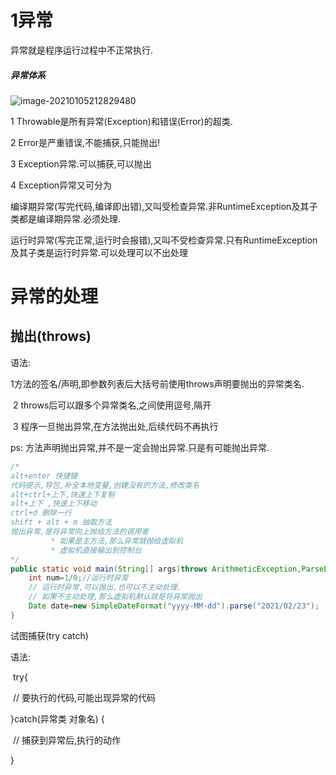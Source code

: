 # 1异常

异常就是程序运行过程中不正常执行.

##### 异常体系

![image-20210105212829480](C:%5CUsers%5CAdministrator%5CAppData%5CRoaming%5CTypora%5Ctypora-user-images%5Cimage-20210105212829480.png)

1 Throwable是所有异常(Exception)和错误(Error)的超类.

2 Error是严重错误,不能捕获,只能抛出!

3 Exception异常.可以捕获,可以抛出

4 Exception异常又可分为

​	编译期异常(写完代码,编译即出错),又叫受检查异常.非RuntimeException及其子类都是编译期异常.必须处理.

​	运行时异常(写完正常,运行时会报错),又叫不受检查异常.只有RuntimeException及其子类是运行时异常.可以处理可以不出处理

# 异常的处理

## 抛出(throws)

语法:

​	1方法的签名/声明,即参数列表后大括号前使用throws声明要抛出的异常类名.

​	2 throws后可以跟多个异常类名,之间使用逗号,隔开

​	3 程序一旦抛出异常,在方法抛出处,后续代码不再执行

 

ps: 方法声明抛出异常,并不是一定会抛出异常.只是有可能抛出异常.

~~~java
/*
alt+enter 快捷键
代码提示,导包,补全本地变量,创建没有的方法,修改类名
alt+ctrl+上下,快速上下复制
alt+上下 ,快速上下移动
ctrl+d 删除一行
shift + alt + m 抽取方法
抛出异常,是将异常向上抛给方法的调用者
         * 如果是主方法,那么异常就抛给虚拟机
         * 虚拟机直接输出到控制台
*/
public static void main(String[] args)throws ArithmeticException,ParseException{
    int num=1/0;//运行时异常
    // 运行时异常,可以抛出,也可以不主动处理.
    // 如果不主动处理,那么虚拟机默认就是将异常抛出
    Date date=new SimpleDateFormat("yyyy-MM-dd").parse("2021/02/23");
}
~~~

试图捕获(try catch)

语法:

​	try{

​		// 要执行的代码,可能出现异常的代码

}catch(异常类 对象名) {

​	// 捕获到异常后,执行的动作

}